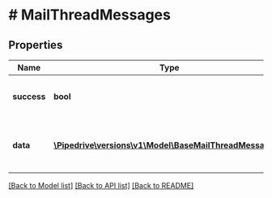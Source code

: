 # # MailThreadMessages

## Properties

Name | Type | Description | Notes
------------ | ------------- | ------------- | -------------
**success** | **bool** | If the response is successful or not | [optional]
**data** | [**\Pipedrive\versions\v1\Model\BaseMailThreadMessages[]**](BaseMailThreadMessages.md) | The array of the mail messages of the mail thread | [optional]

[[Back to Model list]](../../README.md#models) [[Back to API list]](../../README.md#endpoints) [[Back to README]](../../README.md)
